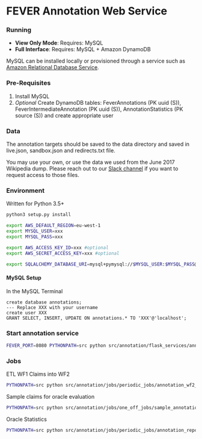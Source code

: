 # FEVER Annotation Web Service

### Running

* **View Only Mode**: Requires: MySQL
* **Full Interface**: Requires: MySQL + Amazon DynamoDB

MySQL can be installed locally or provisioned through a service such as [Amazon Relational Database Service](https://aws.amazon.com/rds/).

### Pre-Requisites

1) Install MySQL
2) *Optional* Create DynamoDB tables: FeverAnnotations (PK uuid (S)), FeverIntermediateAnnotation (PK uuid (S)), AnnotationStatistics (PK source (S)) and create appropriate user 

### Data

The annotation targets should be saved to the data directory and saved in live.json, sandbox.json and redirects.txt file.

You may use your own, or use the data we used from the June 2017 Wikipedia dump. Please reach out to our [Slack channel](https://join.slack.com/t/feverworkshop/shared_invite/zt-4v1hjl8w-Uf4yg~diftuGvj2fvw7PDA) if you want to request access to those files.

### Environment

Written for Python 3.5+ 

```bash
python3 setup.py install
```


```bash
export AWS_DEFAULT_REGION=eu-west-1
export MYSQL_USER=xxx
export MYSQL_PASS=xxx

export AWS_ACCESS_KEY_ID=xxx #optional
export AWS_SECRET_ACCESS_KEY=xxx #optional

export SQLALCHEMY_DATABASE_URI=mysql+pymysql://$MYSQL_USER:$MYSQL_PASS@localhost/annotations
```

#### MySQL Setup

In the MySQL Terminal
```mysql
create database annotations;
--- Replace XXX with your username
create user XXX
GRANT SELECT, INSERT, UPDATE ON annotations.* TO 'XXX'@'localhost'; 
```

### Start annotation service

```bash
FEVER_PORT=8080 PYTHONPATH=src python src/annotation/flask_services/annotation_service.py
```

### Jobs

ETL WF1 Claims into WF2

```bash
PYTHONPATH=src python src/annotation/jobs/periodic_jobs/annotation_wf2_construct.py
```

Sample claims for oracle evaluation

```bash
PYTHONPATH=src python src/annotation/jobs/one_off_jobs/sample_annotations_for_oracle.py
```

Oracle Statistics

```bash
PYTHONPATH=src python src/annotation/jobs/periodic_jobs/annotation_reporting_service.py
```
